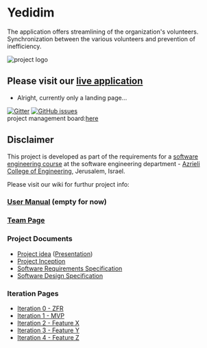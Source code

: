 # Yedidim
The application offers streamlining of the organization's volunteers. Synchronization between the various volunteers and prevention of inefficiency.


![project logo](https://raw.githubusercontent.com/malkals/our-project/master/%D7%9C%D7%95%D7%92%D7%95%20%D7%99%D7%93%D7%99%D7%93%D7%99%D7%9D.png)


## Please visit our [live application](https://yedidim-project.firebaseapp.com/)
- Alright, currently only a landing page...


[![Gitter](https://badges.gitter.im/Join%20Chat.svg)](https://gitter.im/yedidim_group/Lobby)
 [![GitHub issues](https://img.shields.io/github/issues/jce-il/our-project.svg?style=flat)](https://github.com/malkals/our-project/issues) </br>
 project management board:[here](https://github.com/malkals/Yedidim/projects/1)
 
 ## Disclaimer
This project is developed as part of the requirements for a [software engineering course](https://github.com/jce-il/se-class/wiki) at the software engineering department - [Azrieli College of Engineering](http://www.jce.ac.il/), Jerusalem, Israel.

Please visit our wiki for furthur project info: 


### [User Manual](https://github.com/malkals/our-project/wiki/User-Manual) (empty for now)

### [Team Page](https://github.com/malkals/our-project/wiki/Team-page)

### Project Documents
- [Project idea](https://drive.google.com/file/d/0ByckaStEeMspWG5hUjcyeTJKZm8/view) ([Presentation](https://drive.google.com/file/d/0ByckaStEeMspTXF4VU8yMVlnTGc/view))
- [Project Inception](https://github.com/malkals/Yedidim/wiki/Inception)
- [Software Requirements Specification](https://github.com/malkals/Yedidim/wiki/SRS--software-requirements-specifications)
- [Software Design Specification](https://github.com/malkals/Yedidim/wiki/SDS-Software-Design-Specifications)

### Iteration Pages
- [Iteration 0 - ZFR](https://github.com/malkals/Yedidim/wiki/Iteration-0-ZFR)
- [Iteration 1 - MVP](https://github.com/malkals/Yedidim/wiki/Iteration-1-MVP)
- [Iteration 2 - Feature X](https://github.com/malkals/Yedidim/wiki/Iteration-2---Feature-X)
- [Iteration 3 - Feature Y]()
- [Iteration 4 - Feature Z]()




